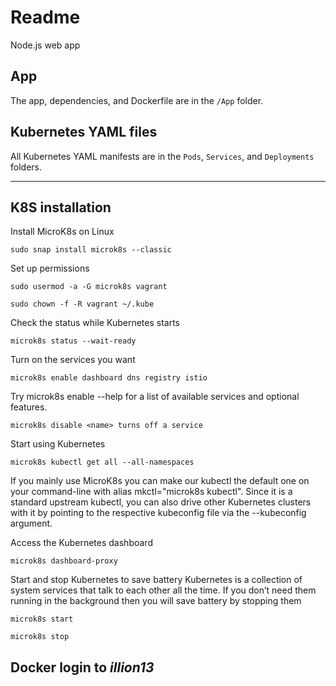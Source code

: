 # Readme

Node.js web app

## App

The app, dependencies, and Dockerfile are in the `/App` folder.

## Kubernetes YAML files

All Kubernetes YAML manifests are in the `Pods`, `Services`, and `Deployments` folders.

-----------------------------

## K8S installation

Install MicroK8s on Linux

`sudo snap install microk8s --classic`


Set up permissions

`sudo usermod -a -G microk8s vagrant`

`sudo chown -f -R vagrant ~/.kube`


Check the status while Kubernetes starts

`microk8s status --wait-ready`


Turn on the services you want

`microk8s enable dashboard dns registry istio`


Try microk8s enable --help for a list of available services and optional features.

`microk8s disable <name> turns off a service`


Start using Kubernetes

`microk8s kubectl get all --all-namespaces`


If you mainly use MicroK8s you can make our kubectl the default one on your command-line
with alias mkctl="microk8s kubectl". Since it is a standard upstream kubectl, you can also
drive other Kubernetes clusters with it by pointing to the respective kubeconfig file via
the --kubeconfig argument.

Access the Kubernetes dashboard

`microk8s dashboard-proxy`


Start and stop Kubernetes to save battery
Kubernetes is a collection of system services that talk to each other all the time.
If you don’t need them running in the background then you will save battery by stopping them

`microk8s start`

`microk8s stop`


## Docker login to *illion13*
